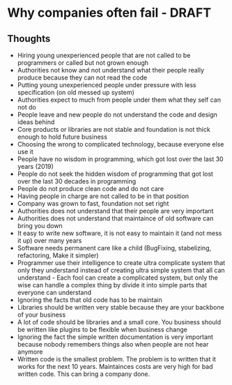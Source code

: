 # Why companies often fail - DRAFT

## Thoughts

* Hiring young unexperienced people that are not called to be programmers or called but not grown enough
* Authorities not know and not understand what their people really produce because they can not read the code
* Putting young unexperienced people under pressure with less specification (on old messed up system)
* Authorities expect to much from people under them what they self can not do
* People leave and new people do not understand the code and design ideas behind
* Core products or libraries are not stable and foundation is not thick enough to hold future business
* Choosing the wrong to complicated technology, because everyone else use it
* People have no wisdom in programming, which got lost over the last 30 years (2019)
* People do not seek the hidden wisdom of programming that got lost over the last 30 decades in programming
* People do not produce clean code and do not care
* Having people in charge are not called to be in that position
* Company was grown to fast, foundation not set right
* Authorities does not understand that their people are very important
* Authorities does not understand that maintaince of old software can bring you down
* It easy to write new software, it is not easy to maintain it (and not mess it up) over many years
* Software needs permanent care like a child (BugFixing, stabelizing, refactoring, Make it simpler)
* Programmer use their intelligence to create ultra complicate system that only they understand instead of creating ultra simple system that all can understand - Each fool can create a complicated system, but only the wise can handle a complex thing by divide it into simple parts that everyone can understand
* Ignoring the facts that old code has to be maintain
* Libraries should be written very stable because they are your backbone of your business
* A lot of code should be libraries and a small core. You business should be written like plugins to be flexible when business change
* Ignoring the fact the simple written documentation is very important because nobody remembers things also when people are not hear anymore
* Written code is the smallest problem. The problem is to written that it works for the next 10 years. Maintainces costs are very high for bad written code. This can bring a company done.
